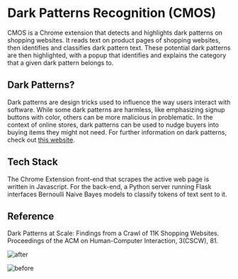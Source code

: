 # Dark Patterns Recognition (CMOS)

CMOS is a Chrome extension that detects and highlights dark patterns on shopping websites. It reads text on product pages of shopping websites, then identifies and classifies dark pattern text. These potential dark patterns are then highlighted, with a popup that identifies and explains the category that a given dark pattern belongs to. 

## Dark Patterns?
Dark patterns are design tricks used to influence the way users interact with software. While some dark patterns are harmless, like emphasizing signup buttons with color, others can be more malicious in problematic. In the context of online stores, dark patterns can be used to nudge buyers into buying items they might not need. For further information on dark patterns, check out [this website](https://darkpatterns.org).
## Tech Stack
The Chrome Extension front-end that scrapes the active web page is written in Javascript. For the back-end, a Python server running Flask interfaces Bernoulli Naive Bayes models to classify tokens of text sent to it.

## Reference
Dark Patterns at Scale: Findings from a Crawl of 11K Shopping Websites. Proceedings of the ACM on Human-Computer Interaction, 3(CSCW), 81.


![after](https://github.com/Nikita-silu/Cmos_dark_pattern/assets/124695324/0fa81d51-0b47-4aab-9768-31dceacfbd25)

![before](https://github.com/Nikita-silu/Cmos_dark_pattern/assets/124695324/9d696028-1351-4162-82a6-1bcdfdf55600)

